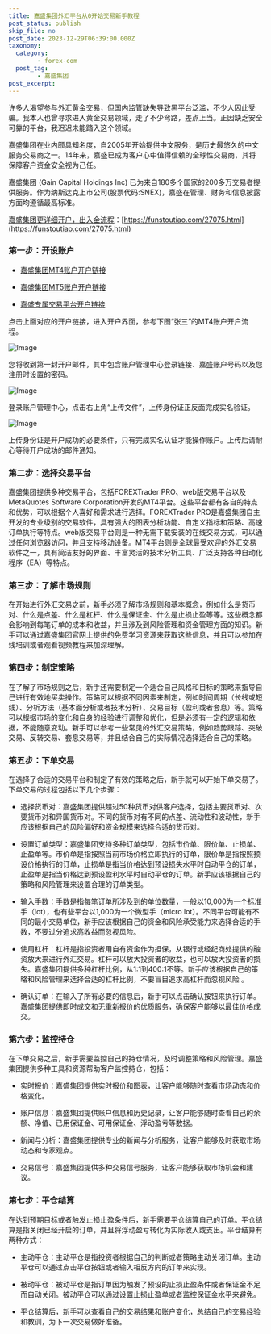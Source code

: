 ```yaml
---
title: 嘉盛集团外汇平台从0开始交易新手教程
post_status: publish
skip_file: no
post_date: 2023-12-29T06:39:00.000Z
taxonomy:
  category:
        - forex-com
  post_tag:
        - 嘉盛集团
post_excerpt: 
---
```

许多人渴望参与外汇黄金交易，但国内监管缺失导致黑平台泛滥，不少人因此受骗。我本人也曾寻求进入黄金交易领域，走了不少弯路，差点上当。正因缺乏安全可靠的平台，我迟迟未能踏入这个领域。

嘉盛集团在业内颇具知名度，自2005年开始提供中文服务，是历史最悠久的中文服务交易商之一。14年来，嘉盛已成为客户心中值得信赖的全球性交易商，其将保障客户资金安全视为己任。

嘉盛集团 (Gain Capital Holdings Inc) 已为来自180多个国家的200多万交易者提供服务。作为纳斯达克上市公司(股票代码:SNEX)，嘉盛在管理、财务和信息披露方面均遵循最高标准。

[嘉盛集团更详细开户，出入金流程](https://funstoutiao.com/27075.html)：[https://funstoutiao.com/27075.html](https://funstoutiao.com/27075.html)

### 第一步：开设账户

* [嘉盛集团MT4账户开户链接](https://s.ssgg.net/jsmt4)

* [嘉盛集团MT5账户开户链接](https://s.ssgg.net/jsmt5)

* [嘉盛专属交易平台开户链接](https://s.ssgg.net/js)

点击上面对应的开户链接，进入开户界面，参考下图“张三”的MT4账户开户流程。

![Image](https://prod-files-secure.s3.us-west-2.amazonaws.com/39ed1227-6d7d-4570-be36-9ccd4a2c4241/7a167aea-686b-400d-af59-4e18eb607a40/640.png?X-Amz-Algorithm=AWS4-HMAC-SHA256&X-Amz-Content-Sha256=UNSIGNED-PAYLOAD&X-Amz-Credential=ASIAZI2LB466XKNSBSJ5%2F20251019%2Fus-west-2%2Fs3%2Faws4_request&X-Amz-Date=20251019T221309Z&X-Amz-Expires=3600&X-Amz-Security-Token=IQoJb3JpZ2luX2VjEDMaCXVzLXdlc3QtMiJHMEUCIB6ZPs5Zakcrp1R1rSZeKPEKCasr9u9yA9FXkw3dYCogAiEA7aQNU99JiVRaGbqOGaKUrRmJpwvoU7MDaqkHAIPTZCMqiAQI2%2F%2F%2F%2F%2F%2F%2F%2F%2F%2F%2FARAAGgw2Mzc0MjMxODM4MDUiDHJr7GFOHC88RxaW2ircAzHxyE8U2anb3UgQGqnXVfd65bGqNfXEvLy1unSA%2B6zezJjaSi1dWIvn%2FRwX4z2KgioDpUuokrlpHbeIYGHmgF5mh6Hbv5s1BzGyM7mAH%2FXvfidakVh1gn3Hfoo2AX6XIPdQG2dRnkkQbNAxfZBrojEXqRzVYqBr5p8YBCZlBjxm7nMlYervejx9kakXEsJUhwKq0cJKDLE4%2F0WZvpG6LwBcVBKrgvmEIBDTdRZSBr%2BmgqUOhu%2BW2kcbQMkaWlkPqwoV2foemzV8oLIKhRtXjyHgw0JNtPIzoKM6JddhalgZxFZ5HSNq6HY7NZMn%2FeAnjxHio0etHXuCnFe%2BGTk75qH6Gb4OxXLLWeq45DM%2FEhZNYAS10xhmLN3EDiPJHxpwEEq74PeHnCc4VUZ7xjsi5xg%2BaJ2A60zXuVnAlwKWwZpL1QY9GhnzSuVX2UEkePbwKA81WYkIuoFt6Ct1aeg5U2OaGHUIQh6ZSS%2BsVxb9cc4yuAMzfhNPvu3xYL2VIMRFsHO16lh1fGzxNt7fjdBQVF%2FYRmGG1ukDnM03jvggPUS148RbAWNa7hiBsd99nn8jVW7Ucp4zCoJwQS%2Fid8KjEOVCSlZc37Nh4Hp%2FkuXO6PTEWFeEV3IPSmxdAKOHMPnW1McGOqUBZ%2FDd6Ny5jvCYoDDJ1baRjwwr4eEmo4PDMLGj%2FO62x7bZkXeD0YSDKz2EbQBwb6sCza0oYr7kLHzNF3g0dBUa0M9NY6XnOp6jhdOjJWKbN7sXIMsSQ4z9qFSEvVu8t1tlvVySEkP9m76vEcSeWIT0bbovR9HQpsQK9cDAhCSQOI74fD7Drj0XWFOfy9DGs3l1VWSqvKXku95EvjJSVOwaNjyOmvms&X-Amz-Signature=db388b4370bc312cda6344ee6a27dfb4939e34877eb3145685a5b793205e209d&X-Amz-SignedHeaders=host&x-amz-checksum-mode=ENABLED&x-id=GetObject)

您将收到第一封开户邮件，其中包含账户管理中心登录链接、嘉盛账户号码以及您注册时设置的密码。

![Image](https://prod-files-secure.s3.us-west-2.amazonaws.com/39ed1227-6d7d-4570-be36-9ccd4a2c4241/eaa1c6b3-2877-4284-a0e1-530e222c27fb/image.png?X-Amz-Algorithm=AWS4-HMAC-SHA256&X-Amz-Content-Sha256=UNSIGNED-PAYLOAD&X-Amz-Credential=ASIAZI2LB466XKNSBSJ5%2F20251019%2Fus-west-2%2Fs3%2Faws4_request&X-Amz-Date=20251019T221309Z&X-Amz-Expires=3600&X-Amz-Security-Token=IQoJb3JpZ2luX2VjEDMaCXVzLXdlc3QtMiJHMEUCIB6ZPs5Zakcrp1R1rSZeKPEKCasr9u9yA9FXkw3dYCogAiEA7aQNU99JiVRaGbqOGaKUrRmJpwvoU7MDaqkHAIPTZCMqiAQI2%2F%2F%2F%2F%2F%2F%2F%2F%2F%2F%2FARAAGgw2Mzc0MjMxODM4MDUiDHJr7GFOHC88RxaW2ircAzHxyE8U2anb3UgQGqnXVfd65bGqNfXEvLy1unSA%2B6zezJjaSi1dWIvn%2FRwX4z2KgioDpUuokrlpHbeIYGHmgF5mh6Hbv5s1BzGyM7mAH%2FXvfidakVh1gn3Hfoo2AX6XIPdQG2dRnkkQbNAxfZBrojEXqRzVYqBr5p8YBCZlBjxm7nMlYervejx9kakXEsJUhwKq0cJKDLE4%2F0WZvpG6LwBcVBKrgvmEIBDTdRZSBr%2BmgqUOhu%2BW2kcbQMkaWlkPqwoV2foemzV8oLIKhRtXjyHgw0JNtPIzoKM6JddhalgZxFZ5HSNq6HY7NZMn%2FeAnjxHio0etHXuCnFe%2BGTk75qH6Gb4OxXLLWeq45DM%2FEhZNYAS10xhmLN3EDiPJHxpwEEq74PeHnCc4VUZ7xjsi5xg%2BaJ2A60zXuVnAlwKWwZpL1QY9GhnzSuVX2UEkePbwKA81WYkIuoFt6Ct1aeg5U2OaGHUIQh6ZSS%2BsVxb9cc4yuAMzfhNPvu3xYL2VIMRFsHO16lh1fGzxNt7fjdBQVF%2FYRmGG1ukDnM03jvggPUS148RbAWNa7hiBsd99nn8jVW7Ucp4zCoJwQS%2Fid8KjEOVCSlZc37Nh4Hp%2FkuXO6PTEWFeEV3IPSmxdAKOHMPnW1McGOqUBZ%2FDd6Ny5jvCYoDDJ1baRjwwr4eEmo4PDMLGj%2FO62x7bZkXeD0YSDKz2EbQBwb6sCza0oYr7kLHzNF3g0dBUa0M9NY6XnOp6jhdOjJWKbN7sXIMsSQ4z9qFSEvVu8t1tlvVySEkP9m76vEcSeWIT0bbovR9HQpsQK9cDAhCSQOI74fD7Drj0XWFOfy9DGs3l1VWSqvKXku95EvjJSVOwaNjyOmvms&X-Amz-Signature=eaa068a087f02d3b4ce60f09f9402ec409102030c2bf705c82704a4b5c211b5f&X-Amz-SignedHeaders=host&x-amz-checksum-mode=ENABLED&x-id=GetObject)

登录账户管理中心，点击右上角“上传文件”，上传身份证正反面完成实名验证。

![Image](https://prod-files-secure.s3.us-west-2.amazonaws.com/39ed1227-6d7d-4570-be36-9ccd4a2c4241/54090639-09fc-46b4-a135-e0289f707147/image.png?X-Amz-Algorithm=AWS4-HMAC-SHA256&X-Amz-Content-Sha256=UNSIGNED-PAYLOAD&X-Amz-Credential=ASIAZI2LB466XKNSBSJ5%2F20251019%2Fus-west-2%2Fs3%2Faws4_request&X-Amz-Date=20251019T221309Z&X-Amz-Expires=3600&X-Amz-Security-Token=IQoJb3JpZ2luX2VjEDMaCXVzLXdlc3QtMiJHMEUCIB6ZPs5Zakcrp1R1rSZeKPEKCasr9u9yA9FXkw3dYCogAiEA7aQNU99JiVRaGbqOGaKUrRmJpwvoU7MDaqkHAIPTZCMqiAQI2%2F%2F%2F%2F%2F%2F%2F%2F%2F%2F%2FARAAGgw2Mzc0MjMxODM4MDUiDHJr7GFOHC88RxaW2ircAzHxyE8U2anb3UgQGqnXVfd65bGqNfXEvLy1unSA%2B6zezJjaSi1dWIvn%2FRwX4z2KgioDpUuokrlpHbeIYGHmgF5mh6Hbv5s1BzGyM7mAH%2FXvfidakVh1gn3Hfoo2AX6XIPdQG2dRnkkQbNAxfZBrojEXqRzVYqBr5p8YBCZlBjxm7nMlYervejx9kakXEsJUhwKq0cJKDLE4%2F0WZvpG6LwBcVBKrgvmEIBDTdRZSBr%2BmgqUOhu%2BW2kcbQMkaWlkPqwoV2foemzV8oLIKhRtXjyHgw0JNtPIzoKM6JddhalgZxFZ5HSNq6HY7NZMn%2FeAnjxHio0etHXuCnFe%2BGTk75qH6Gb4OxXLLWeq45DM%2FEhZNYAS10xhmLN3EDiPJHxpwEEq74PeHnCc4VUZ7xjsi5xg%2BaJ2A60zXuVnAlwKWwZpL1QY9GhnzSuVX2UEkePbwKA81WYkIuoFt6Ct1aeg5U2OaGHUIQh6ZSS%2BsVxb9cc4yuAMzfhNPvu3xYL2VIMRFsHO16lh1fGzxNt7fjdBQVF%2FYRmGG1ukDnM03jvggPUS148RbAWNa7hiBsd99nn8jVW7Ucp4zCoJwQS%2Fid8KjEOVCSlZc37Nh4Hp%2FkuXO6PTEWFeEV3IPSmxdAKOHMPnW1McGOqUBZ%2FDd6Ny5jvCYoDDJ1baRjwwr4eEmo4PDMLGj%2FO62x7bZkXeD0YSDKz2EbQBwb6sCza0oYr7kLHzNF3g0dBUa0M9NY6XnOp6jhdOjJWKbN7sXIMsSQ4z9qFSEvVu8t1tlvVySEkP9m76vEcSeWIT0bbovR9HQpsQK9cDAhCSQOI74fD7Drj0XWFOfy9DGs3l1VWSqvKXku95EvjJSVOwaNjyOmvms&X-Amz-Signature=8f4836c1cbe3de7c8f39703998ce4bb287dcf5837b9cb1e44ecb0b919e6f0216&X-Amz-SignedHeaders=host&x-amz-checksum-mode=ENABLED&x-id=GetObject)

上传身份证是开户成功的必要条件，只有完成实名认证才能操作账户。上传后请耐心等待开户成功的邮件通知。

### 第二步：选择交易平台

嘉盛集团提供多种交易平台，包括FOREXTrader PRO、web版交易平台以及MetaQuotes Software Corporation开发的MT4平台。这些平台都有各自的特点和优势，可以根据个人喜好和需求进行选择。FOREXTrader PRO是嘉盛集团自主开发的专业级别的交易软件，具有强大的图表分析功能、自定义指标和策略、高速订单执行等特点。web版交易平台则是一种无需下载安装的在线交易方式，可以通过任何浏览器访问，并且支持移动设备。MT4平台则是全球最受欢迎的外汇交易软件之一，具有简洁友好的界面、丰富灵活的技术分析工具、广泛支持各种自动化程序（EA）等特点。

### 第三步：了解市场规则

在开始进行外汇交易之前，新手必须了解市场规则和基本概念，例如什么是货币对、什么是点差、什么是杠杆、什么是保证金、什么是止损止盈等等。这些概念都会影响到每笔订单的成本和收益，并且涉及到风险管理和资金管理方面的知识。新手可以通过嘉盛集团官网上提供的免费学习资源来获取这些信息，并且可以参加在线培训或者观看视频教程来加深理解。

### 第四步：制定策略

在了解了市场规则之后，新手还需要制定一个适合自己风格和目标的策略来指导自己进行有效地买卖操作。策略可以根据不同因素来制定，例如时间周期（长线或短线）、分析方法（基本面分析或者技术分析）、交易目标（盈利或者套息）等。策略可以根据市场的变化和自身的经验进行调整和优化，但是必须有一定的逻辑和依据，不能随意变动。新手可以参考一些常见的外汇交易策略，例如趋势跟踪、突破交易、反转交易、套息交易等，并且结合自己的实际情况选择适合自己的策略。

### 第五步：下单交易

在选择了合适的交易平台和制定了有效的策略之后，新手就可以开始下单交易了。下单交易的过程包括以下几个步骤：

* 选择货币对：嘉盛集团提供超过50种货币对供客户选择，包括主要货币对、次要货币对和异国货币对。不同的货币对有不同的点差、流动性和波动性，新手应该根据自己的风险偏好和资金规模来选择合适的货币对。

* 设置订单类型：嘉盛集团支持多种订单类型，包括市价单、限价单、止损单、止盈单等。市价单是指按照当前市场价格立即执行的订单，限价单是指按照预设价格执行的订单，止损单是指当价格达到预设损失水平时自动平仓的订单，止盈单是指当价格达到预设盈利水平时自动平仓的订单。新手应该根据自己的策略和风险管理来设置合理的订单类型。

* 输入手数：手数是指每笔订单所涉及到的单位数量，一般以10,000为一个标准手（lot），也有些平台以1,000为一个微型手（micro lot）。不同平台可能有不同的最小交易单位，新手应该根据自己的资金和风险承受能力来选择合适的手数，不要过分追求高收益而忽视风险。

* 使用杠杆：杠杆是指投资者用自有资金作为担保，从银行或经纪商处提供的融资放大来进行外汇交易。杠杆可以放大投资者的收益，也可以放大投资者的损失。嘉盛集团提供多种杠杆比例，从1:1到400:1不等。新手应该根据自己的策略和风险管理来选择合适的杠杆比例，不要盲目追求高杠杆而忽视风险 。

* 确认订单：在输入了所有必要的信息后，新手可以点击确认按钮来执行订单。嘉盛集团提供即时成交和无重新报价的优质服务，确保客户能够以最佳价格成交。

### 第六步：监控持仓

在下单交易之后，新手需要监控自己的持仓情况，及时调整策略和风险管理。嘉盛集团提供多种工具和资源帮助客户监控持仓，包括：

* 实时报价：嘉盛集团提供实时报价和图表，让客户能够随时查看市场动态和价格变化。

* 账户信息：嘉盛集团提供账户信息和历史记录，让客户能够随时查看自己的余额、净值、已用保证金、可用保证金、浮动盈亏等数据。

* 新闻与分析：嘉盛集团提供专业的新闻与分析服务，让客户能够及时获取市场动态和专家观点。

* 交易信号：嘉盛集团提供多种交易信号服务，让客户能够获取市场机会和建议。

### 第七步：平仓结算

在达到预期目标或者触发止损止盈条件后，新手需要平仓结算自己的订单。平仓结算是指关闭已经开启的订单，并且将浮动盈亏转化为实际收入或支出。平仓结算有两种方式：

* 主动平仓：主动平仓是指投资者根据自己的判断或者策略主动关闭订单。主动平仓可以通过点击平仓按钮或者输入相反方向的订单来实现。

* 被动平仓：被动平仓是指订单因为触发了预设的止损止盈条件或者保证金不足而自动关闭。被动平仓可以通过设置止损止盈单或者监控保证金水平来避免。

* 平仓结算后，新手可以查看自己的交易结果和账户变化，总结自己的交易经验和教训，为下一次交易做好准备。